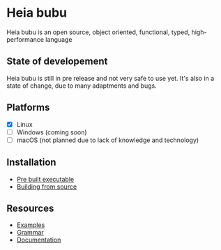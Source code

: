 # Heia bubu #
Heia bubu is an open source, object oriented, functional, typed, high-performance language

## State of developement ##
Heia bubu is still in pre release and not very safe to use yet. It's also in a state of change, due to many adaptments and bugs.

## Platforms ##
 - [x] Linux
 - [ ] Windows (coming soon)
 - [ ] macOS (not planned due to lack of knowledge and technology)

## Installation ##
 - [Pre built executable](https://github.com/OffensiverHase/HeiabubuLang/blob/master/INSTALL.md#pre-built-executable)
 - [Building from source](https://github.com/OffensiverHase/HeiabubuLang/blob/master/INSTALL.md#building-from-source)
  
## Resources ##
 - [Examples](https://github.com/OffensiverHase/HeiabubuLang/blob/master/examples)
 - [Grammar](https://github.com/OffensiverHase/HeiabubuLang/blob/master/docs/grammar.md)
 - [Documentation](https://github.com/OffensiverHase/HeiabubuLang/blob/master/docs/heiabubulang.md)
